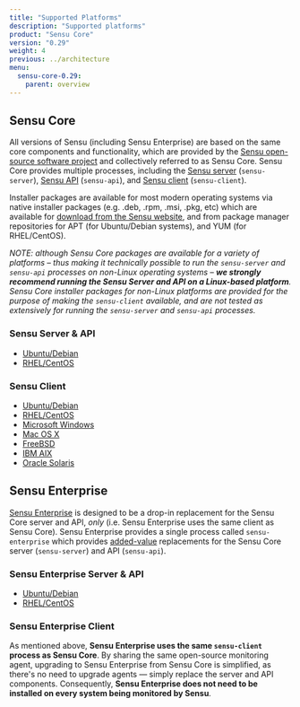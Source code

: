 ```yaml
---
title: "Supported Platforms"
description: "Supported platforms"
product: "Sensu Core"
version: "0.29"
weight: 4
previous: ../architecture
menu:
  sensu-core-0.29:
    parent: overview
---
```


## Sensu Core

All versions of Sensu (including Sensu Enterprise) are based on the same core
components and functionality, which are provided by the [Sensu open-source
software project][1] and collectively referred to as Sensu Core. Sensu Core
provides multiple processes, including the [Sensu server][2] (`sensu-server`),
[Sensu API][3] (`sensu-api`), and [Sensu client][4] (`sensu-client`).

Installer packages are available for most modern operating systems via native
installer packages (e.g. .deb, .rpm, .msi, .pkg, etc) which are available for
[download from the Sensu website][5], and from package manager repositories for
APT (for Ubuntu/Debian systems), and YUM (for RHEL/CentOS).

_NOTE: although Sensu Core packages are available for a variety of platforms
&ndash; thus making it technically possible to run the `sensu-server` and
`sensu-api` processes on non-Linux operating systems &ndash; **we strongly
recommend running the Sensu Server and API on a Linux-based platform**. Sensu
Core installer packages for non-Linux platforms are provided for the purpose of
making the `sensu-client` available, and are not tested as extensively for
running the `sensu-server` and `sensu-api` processes._

### Sensu Server & API

- [Ubuntu/Debian](../../platforms/sensu-on-ubuntu-debian#sensu-core)
- [RHEL/CentOS](../../platforms/sensu-on-rhel-centos#sensu-core)

### Sensu Client

- [Ubuntu/Debian](../../platforms/sensu-on-ubuntu-debian/#sensu-core)
- [RHEL/CentOS](../../platforms/sensu-on-rhel-centos/#sensu-core)
- [Microsoft Windows](../../platforms/sensu-on-microsoft-windows/#sensu-core)
- [Mac OS X](../../platforms/sensu-on-mac-os-x/#sensu-core)
- [FreeBSD](../../platforms/sensu-on-freebsd/#sensu-core)
- [IBM AIX](../../platforms/sensu-on-ibm-aix/#sensu-core)
- [Oracle Solaris](../../platforms/sensu-on-oracle-solaris/#sensu-core)

## Sensu Enterprise

[Sensu Enterprise][6] is designed to be a drop-in replacement for the Sensu Core
server and API, _only_ (i.e. Sensu Enterprise uses the same client as Sensu
Core). Sensu Enterprise provides a single process called `sensu-enterprise`
which provides [added-value][7] replacements for the Sensu Core server
(`sensu-server`) and API (`sensu-api`).

### Sensu Enterprise Server & API

- [Ubuntu/Debian](../../platforms/sensu-on-ubuntu-debian#sensu-enterprise)
- [RHEL/CentOS](../../platforms/sensu-on-rhel-centos#sensu-enterprise)

### Sensu Enterprise Client

As mentioned above, **Sensu Enterprise uses the same `sensu-client` process as
Sensu Core**. By sharing the same open-source monitoring agent, upgrading to
Sensu Enterprise from Sensu Core is simplified, as there's no need to upgrade
agents &mdash; simply replace the server and API components. Consequently,
**Sensu Enterprise does not need to be installed on every system being monitored
by Sensu**.

[1]:  https://github.com/sensu
[2]:  ../../reference/server/
[3]:  ../../api/overview/
[4]:  ../../reference/clients/
[5]:  https://sensuapp.org/download
[6]:  https://sensu.io/products/enterprise
[7]:  https://sensu.io/products/enterprise

